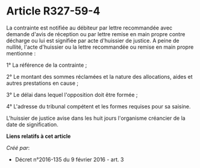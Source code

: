 # Article R327-59-4

La contrainte est notifiée au débiteur par lettre recommandée avec demande d'avis de réception ou par lettre remise en main
propre contre décharge ou lui est signifiée par acte d'huissier de justice. A peine de nullité, l'acte d'huissier ou la
lettre recommandée ou remise en main propre mentionne : 

1° La référence de la contrainte ; 

2° Le montant des sommes réclamées et la nature des allocations, aides et autres prestations en cause ; 

3° Le délai dans lequel l'opposition doit être formée ; 

4° L'adresse du tribunal compétent et les formes requises pour sa saisine. 

L'huissier de justice avise dans les huit jours l'organisme créancier de la date de signification.

**Liens relatifs à cet article**

_Créé par_:

  - Décret n°2016-135 du 9 février 2016 - art. 3
